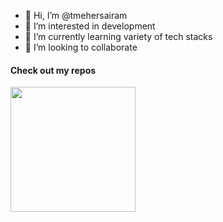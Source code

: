 - 👋 Hi, I’m @tmehersairam
- 👀 I’m interested in development
- 🌱 I’m currently learning variety of tech stacks
- 💞️ I’m looking to collaborate


<!---
tmehersairam/tmehersairam is a ✨ special ✨ repository because its `README.md` (this file) appears on your GitHub profile.
You can click the Preview link to take a look at your changes.
--->
<h4>Check out my repos</h4>
<image width="200" height="200" src = "https://www.bing.com/th/id/OGC.8d621f66f551b6a39072473d52280ff0?pid=1.7&rurl=https%3a%2f%2fcdn.dribbble.com%2fusers%2f50886%2fscreenshots%2f2710024%2fcoding.gif&ehk=B9Lc8iiNHsBpbx%2bFiOTaV8EyZb%2fCq46u8zRTfzpy1Sk%3d">
